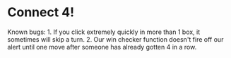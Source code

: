 # Connect 4!

Known bugs:
    1. If you click extremely quickly in more than 1 box, it sometimes will skip a turn.
    2. Our win checker function doesn't fire off our alert until one move after someone has already gotten 4 in a row.
